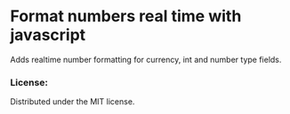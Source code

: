 Format numbers real time with javascript
===

Adds realtime number formatting for currency, int and number type fields.

### License:

Distributed under the MIT license.
